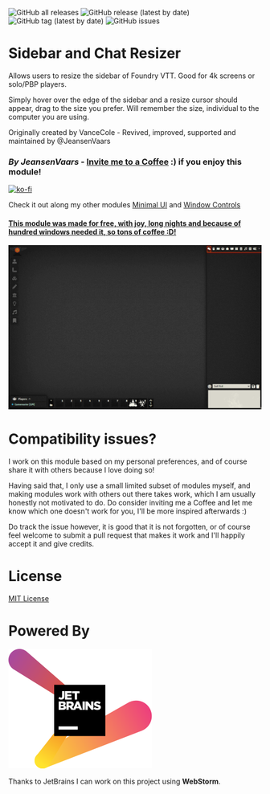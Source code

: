 ![GitHub all releases](https://img.shields.io/github/downloads/saif-ellafi/foundryvtt-sidebar-resizer/total?logo=GitHub) ![GitHub release (latest by date)](https://img.shields.io/github/downloads/saif-ellafi/foundryvtt-sidebar-resizer/latest/total) ![GitHub tag (latest by date)](https://img.shields.io/github/v/tag/saif-ellafi/foundryvtt-sidebar-resizer) ![GitHub issues](https://img.shields.io/github/issues-raw/saif-ellafi/foundryvtt-sidebar-resizer)
# Sidebar and Chat Resizer
Allows users to resize the sidebar of Foundry VTT. Good for 4k screens or solo/PBP players.

Simply hover over the edge of the sidebar and a resize cursor should appear, drag to the size you prefer. Will remember the size, individual to the computer you are using.

Originally created by VanceCole - Revived, improved, supported and maintained by @JeansenVaars

### _By JeansenVaars_ - [Invite me to a Coffee](https://ko-fi.com/jeansenvaars) :) if you enjoy this module!
[![ko-fi](https://ko-fi.com/img/githubbutton_sm.svg)](https://ko-fi.com/V7V14D3AH)

Check it out along my other modules [Minimal UI](https://github.com/saif-ellafi/foundryvtt-minimal-ui) and [Window Controls](https://github.com/saif-ellafi/foundryvtt-window-controls)
#### [This module was made for free, with joy, long nights and because of hundred windows needed it, so tons of coffee :D!](https://ko-fi.com/jeansenvaars)

![](example.gif)

# Compatibility issues?
I work on this module based on my personal preferences, and of course share it with others because I love doing so!

Having said that, I only use a small limited subset of modules myself, and making modules work with others out there takes work, 
which I am usually honestly not motivated to do. Do consider inviting me a Coffee and let me know which one doesn't work for you, I'll be more inspired afterwards :)

Do track the issue however, it is good that it is not forgotten, or of course feel welcome to submit a pull request that makes it work and I'll happily accept it and give credits.

# License

[MIT License](./LICENSE.md)

# Powered By

[![JetBrains](./jetbrains.svg)](https://www.jetbrains.com)

Thanks to JetBrains I can work on this project using **WebStorm**.
